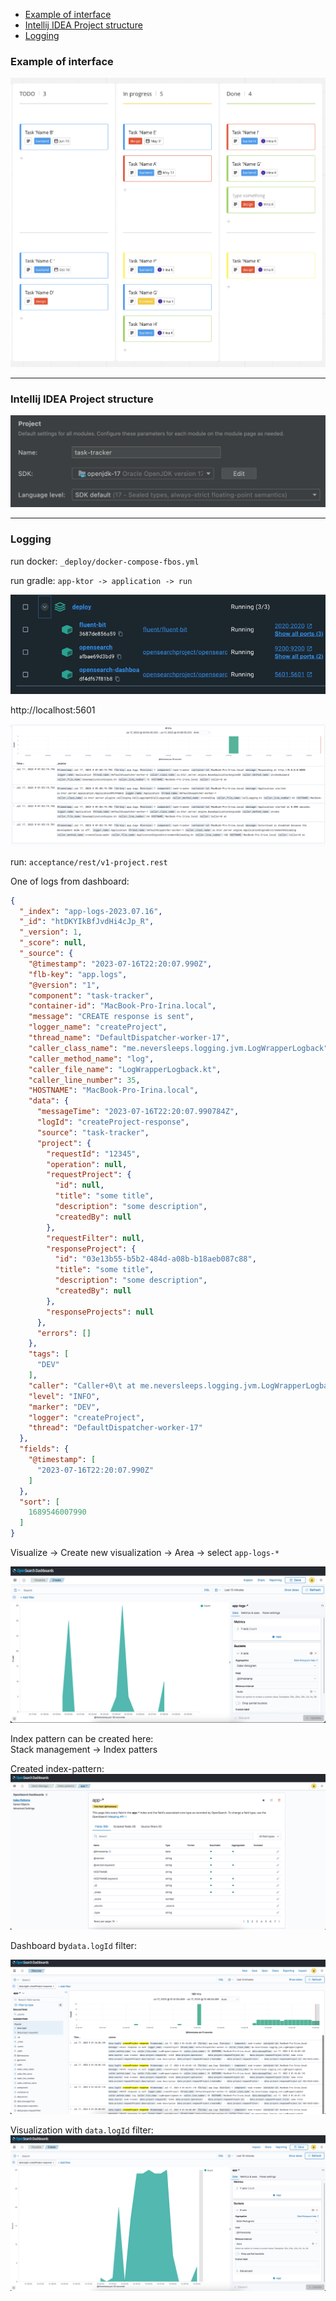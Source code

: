- [Example of interface](#Example-of-interface)
- [Intellij IDEA Project structure](#Intellij-IDEA-Project-structure)
- [Logging](#Logging)

### Example of interface

![](example.png)

----------

### Intellij IDEA Project structure

![](img/idea-project-structure.png)

---

### Logging

run docker: `_deploy/docker-compose-fbos.yml`

run gradle: `app-ktor -> application -> run`

![](img/docker.png)

http://localhost:5601

![img.png](img/dashboard.png)

run: `acceptance/rest/v1-project.rest`

One of logs from dashboard:
```json
{
  "_index": "app-logs-2023.07.16",
  "_id": "htDKYIkBfJvdHi4cJp_R",
  "_version": 1,
  "_score": null,
  "_source": {
    "@timestamp": "2023-07-16T22:20:07.990Z",
    "flb-key": "app.logs",
    "@version": "1",
    "component": "task-tracker",
    "container-id": "MacBook-Pro-Irina.local",
    "message": "CREATE response is sent",
    "logger_name": "createProject",
    "thread_name": "DefaultDispatcher-worker-17",
    "caller_class_name": "me.neversleeps.logging.jvm.LogWrapperLogback",
    "caller_method_name": "log",
    "caller_file_name": "LogWrapperLogback.kt",
    "caller_line_number": 35,
    "HOSTNAME": "MacBook-Pro-Irina.local",
    "data": {
      "messageTime": "2023-07-16T22:20:07.990784Z",
      "logId": "createProject-response",
      "source": "task-tracker",
      "project": {
        "requestId": "12345",
        "operation": null,
        "requestProject": {
          "id": null,
          "title": "some title",
          "description": "some description",
          "createdBy": null
        },
        "requestFilter": null,
        "responseProject": {
          "id": "03e13b55-b5b2-484d-a08b-b18aeb087c88",
          "title": "some title",
          "description": "some description",
          "createdBy": null
        },
        "responseProjects": null
      },
      "errors": []
    },
    "tags": [
      "DEV"
    ],
    "caller": "Caller+0\t at me.neversleeps.logging.jvm.LogWrapperLogback.log(LogWrapperLogback.kt:35)\nCaller+1\t at me.neversleeps.logging.jvm.LogWrapperLogback.log(LogWrapperLogback.kt:71)\nCaller+2\t at me.neversleeps.logging.common.ILogWrapper$DefaultImpls.info(ILogWrapper.kt:33)\nCaller+3\t at me.neversleeps.logging.jvm.LogWrapperLogback.info(LogWrapperLogback.kt:13)\nCaller+4\t at me.neversleeps.logging.common.ILogWrapper$DefaultImpls.info$default(ILogWrapper.kt:28)\n",
    "level": "INFO",
    "marker": "DEV",
    "logger": "createProject",
    "thread": "DefaultDispatcher-worker-17"
  },
  "fields": {
    "@timestamp": [
      "2023-07-16T22:20:07.990Z"
    ]
  },
  "sort": [
    1689546007990
  ]
}
```

Visualize -> Create new visualization -> Area -> select `app-logs-*`

![img.png](img/visualization.png)

Index pattern can be created here:  
Stack management -> Index patters

Created index-pattern:
![img.png](img/created-index-pattern.png)

Dashboard by`data.logId` filter:

![img.png](img/dashboard2.png)

Visualization with `data.logId` filter:
![img.png](img/visualization-with-filter.png)